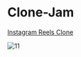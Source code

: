 # Clone-Jam

[Instagram Reels Clone](https://ig-reels-3ff03.web.app/)

![11](https://user-images.githubusercontent.com/62497183/111711369-89d43580-8871-11eb-94c1-17ba3c1a0b07.gif)

